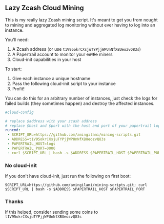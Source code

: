Lazy Zcash Cloud Mining
-----------------

This is my really lazy Zcash mining script. It's meant to get you from nought to
mining and aggregated log monitoring without ever having to log into an instance.

You'll need:

1. A Zcash address (or use `t1V95okrCXsjuTYPjjWPUnNfXBUeozvQ83s`)
2. A Papertrail account to monitor your ~~cattle~~ miners
3. Cloud-init capabilities in your host


To start:
1. Give each instance a unique hostname
2. Pass the following cloud-init script to your instance
3. Profit!

You can do this for an arbitrary number of instances, just check the logs for failed builds (they sometimes happen) and destroy the affected instances.

```yaml
#cloud-config

# replace $address with your zcash address
# replace $host and $port with the host and port of your papertrail log destination
runcmd:
 - SCRIPT_URL=https://github.com/amingilani/mining-scripts.git
 - ADDRESS=t1V95okrCXsjuTYPjjWPUnNfXBUeozvQ83s
 - PAPERTRAIL_HOST=logs
 - PAPERTRAIL_PORT=0000
 - curl $SCRIPT_URL | bash -s $ADDRESS $PAPERTRAIL_HOST $PAPERTRAIL_PORT
 ```

### No cloud-init

If you don't have cloud-init, just run the following on first boot:

```
SCRIPT_URL=https://github.com/amingilani/mining-scripts.git; curl $SCRIPT_URL | bash -s $ADDRESS $PAPERTRAIL_HOST $PAPERTRAIL_PORT
```


### Thanks

 If this helped, consider sending some coins to `t1V95okrCXsjuTYPjjWPUnNfXBUeozvQ83s`
